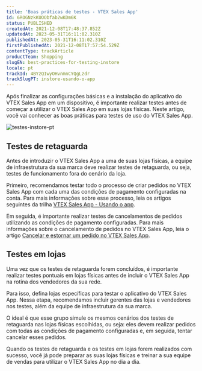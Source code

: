 ```yaml
---
title: 'Boas práticas de testes - VTEX Sales App'
id: 6ROGNzkKUOObfab2wKDm6K
status: PUBLISHED
createdAt: 2021-12-08T17:48:37.852Z
updatedAt: 2023-05-31T16:11:02.310Z
publishedAt: 2023-05-31T16:11:02.310Z
firstPublishedAt: 2021-12-08T17:57:54.529Z
contentType: trackArticle
productTeam: Shopping
slugEN: best-practices-for-testing-instore
locale: pt
trackId: 4BYzQIwyOHvnmnCYQgLzdr
trackSlugPT: instore-usando-o-app
---
```


Após finalizar as configurações básicas e a instalação do aplicativo do VTEX Sales App em um dispositivo, é importante realizar testes antes de começar a utilizar o VTEX Sales App em suas lojas físicas. Neste artigo, você vai conhecer as boas práticas para testes de uso do VTEX Sales App.

![testes-instore-pt](https://images.ctfassets.net/alneenqid6w5/1g0a3CiYD3I1MFIALGRjOP/090c0fa4f420c4d875181819c200360b/Group_4__2_.png)

## Testes de retaguarda

Antes de introduzir o VTEX Sales App a uma de suas lojas físicas, a equipe de infraestrutura da sua marca deve realizar testes de retaguarda, ou seja, testes de funcionamento fora do cenário da loja.

Primeiro, recomendamos testar todo o processo de criar pedidos no VTEX Sales App com cada uma das condições de pagamento configuradas na conta. Para mais informações sobre esse processo, leia os artigos seguintes da trilha [VTEX Sales App - Usando o app](https://help.vtex.com/pt/tracks/instore-usando-o-app--4BYzQIwyOHvnmnCYQgLzdr/2l56Bc2V1Xjv93JddsdEMi).

Em seguida, é importante realizar testes de cancelamentos de pedidos utilizando as condições de pagamento configuradas. Para mais informações sobre o cancelamento de pedidos no VTEX Sales App, leia o artigo [Cancelar e estornar um pedido no VTEX Sales App](https://help.vtex.com/pt/tracks/instore-usando-o-app--4BYzQIwyOHvnmnCYQgLzdr/UAahHrTwypk1HhoyyMd2W).

## Testes em lojas

Uma vez que os testes de retaguarda forem concluídos, é importante realizar testes pontuais em lojas físicas antes de incluir o VTEX Sales App na rotina dos vendedores da sua rede.

Para isso, defina lojas específicas para testar o aplicativo do VTEX Sales App. Nessa etapa, recomendamos incluir gerentes das lojas e vendedores nos testes, além da equipe de infraestrutura da sua marca.

O ideal é que esse grupo simule os mesmos cenários dos testes de retaguarda nas lojas físicas escolhidas, ou seja: eles devem realizar pedidos com todas as condições de pagamento configuradas e, em seguida, tentar cancelar esses pedidos. 

Quando os testes de retaguarda e os testes em lojas forem realizados com sucesso, você já pode preparar as suas lojas físicas e treinar a sua equipe de vendas para utilizar o VTEX Sales App no dia a dia.

